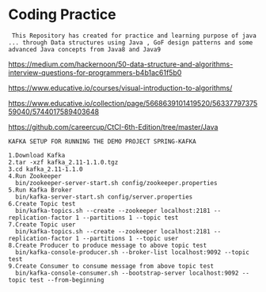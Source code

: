 # Coding Practice

``` This Repository has created for practice and learning purpose of java ... through Data structures using Java , GoF design patterns and some advanced Java concepts from Java8 and Java9```

https://medium.com/hackernoon/50-data-structure-and-algorithms-interview-questions-for-programmers-b4b1ac61f5b0

https://www.educative.io/courses/visual-introduction-to-algorithms/

https://www.educative.io/collection/page/5668639101419520/5633779737559040/5744017589403648

https://github.com/careercup/CtCI-6th-Edition/tree/master/Java



```KAFKA SETUP FOR RUNNING THE DEMO PROJECT SPRING-KAFKA```

```
1.Download Kafka
2.tar -xzf kafka_2.11-1.1.0.tgz
3.cd kafka_2.11-1.1.0
4.Run Zookeeper
  bin/zookeeper-server-start.sh config/zookeeper.properties
5.Run Kafka Broker
  bin/kafka-server-start.sh config/server.properties
6.Create Topic test
  bin/kafka-topics.sh --create --zookeeper localhost:2181 --replication-factor 1 --partitions 1 --topic test
7.Create Topic user
  bin/kafka-topics.sh --create --zookeeper localhost:2181 --replication-factor 1 --partitions 1 --topic user
8.Create Producer to produce message to above topic test
  bin/kafka-console-producer.sh --broker-list localhost:9092 --topic test
9.Create Consumer to consume message from above topic test
  bin/kafka-console-consumer.sh --bootstrap-server localhost:9092 --topic test --from-beginning
  
  ```
  

